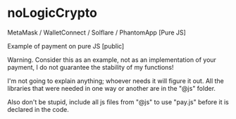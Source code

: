 # noLogicCrypto
MetaMask / WalletConnect / Solflare / PhantomApp
[Pure JS]

Example of payment on pure JS [public]

Warning. Consider this as an example, not as an implementation of your payment, I do not guarantee the stability of my functions!    

I'm not going to explain anything; whoever needs it will figure it out. All the libraries that were needed in one way or another are in the "@js" folder. 

Also don't be stupid, include all js files from "@js" to use "pay.js" before it is declared in the code.
